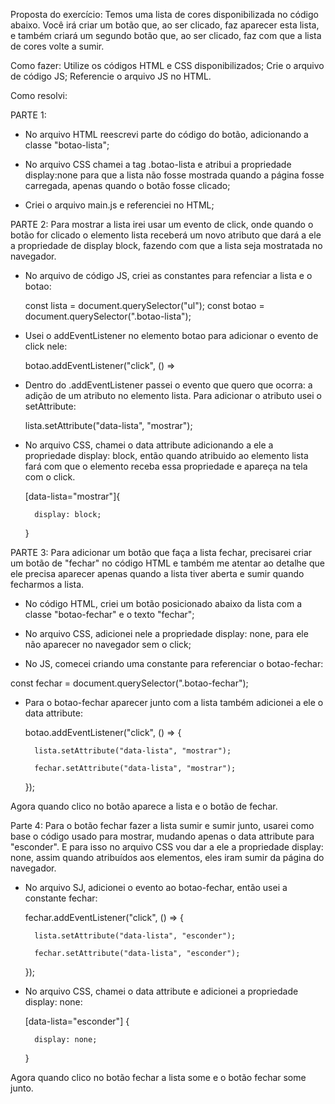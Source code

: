 Proposta do exercício:
Temos uma lista de cores disponibilizada no código abaixo.
Você irá criar um botão que, ao ser clicado, faz aparecer esta lista, e também criará um segundo botão que, ao ser clicado, faz com que a lista de cores volte a sumir.

Como fazer:
Utilize os códigos HTML e CSS disponibilizados;
Crie o arquivo de código JS;
Referencie o arquivo JS no HTML.

Como resolvi:

PARTE 1:
- No arquivo HTML reescrevi parte do código do botão, adicionando a classe "botao-lista";

- No arquivo CSS chamei a tag .botao-lista e atribui a propriedade display:none para que a lista não fosse mostrada quando a página fosse carregada, apenas quando o botão fosse clicado;

- Criei o arquivo main.js e referenciei no HTML;

PARTE 2: 
Para mostrar a lista irei usar um evento de click, onde quando o botão for clicado o elemento lista receberá um novo atributo que dará a ele a propriedade de display block, fazendo com que a lista seja mostratada no navegador. 

- No arquivo de código JS, criei as constantes para refenciar a lista e o botao:

    const lista = document.querySelector("ul");
    const botao = document.querySelector(".botao-lista");

- Usei o addEventListener no elemento botao para adicionar o evento de click nele:

    botao.addEventListener("click", () => 

- Dentro do .addEventListener passei o evento que quero que ocorra: a adição de um atributo no elemento lista. Para adicionar o atributo usei o setAttribute:

    lista.setAttribute("data-lista", "mostrar");

- No arquivo CSS, chamei o data attribute adicionando a ele a propriedade display: block, então quando atribuido ao elemento lista fará com que o elemento receba essa propriedade e apareça na tela com o click. 

    [data-lista="mostrar"]{
    
        display: block;    
    }

PARTE 3:
Para adicionar um botão que faça a lista fechar, precisarei criar um botão de "fechar" no código HTML e também me atentar ao detalhe que ele precisa aparecer apenas quando a lista tiver aberta e sumir quando fecharmos a lista.

- No código HTML, criei um botão posicionado abaixo da lista com a classe "botao-fechar" e o texto "fechar";

- No arquivo CSS, adicionei nele a propriedade display: none, para ele não aparecer no navegador sem o click;

- No JS, comecei criando uma constante para referenciar o botao-fechar:

 const fechar = document.querySelector(".botao-fechar");

- Para o botao-fechar aparecer junto com a lista também adicionei a ele o data attribute:

    botao.addEventListener("click", () => {
    
        lista.setAttribute("data-lista", "mostrar");
        
        fechar.setAttribute("data-lista", "mostrar");
    });

Agora quando clico no botão aparece a lista e o botão de fechar.

Parte 4:
Para o botão fechar fazer a lista sumir e sumir junto, usarei como base o código usado para mostrar, mudando apenas o data attribute para "esconder". E para isso no arquivo CSS vou dar a ele a propriedade display: none, assim quando atribuídos aos elementos, eles iram sumir da página do navegador.

- No arquivo SJ, adicionei o evento ao botao-fechar, então usei a constante fechar:

    fechar.addEventListener("click", () => {
    
        lista.setAttribute("data-lista", "esconder");
        
        fechar.setAttribute("data-lista", "esconder");
    });

- No arquivo CSS, chamei o data attribute e adicionei a propriedade display: none:

    [data-lista="esconder"] {
    
        display: none;
    }

Agora quando clico no botão fechar a lista some e o botão fechar some junto. 
